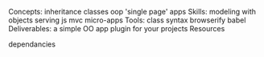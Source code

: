 Concepts:
	inheritance
	classes
	oop
	'single page' apps
Skills:
	modeling with objects
	serving js mvc micro-apps
Tools:
	class syntax
	browserify
	babel
Deliverables:
	a simple OO app plugin for your projects
Resources

dependancies